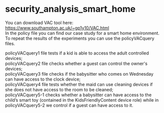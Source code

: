 # security_analysis_smart_home

You can download VAC tool here: https://www.southampton.ac.uk/~gp1y10/VAC.html <br />
In the policy file you can find our case study for a smart home environment. <br />
To repeat the results of the experiments you can use the policyVACquery files.<br />

policyVACquery1 file tests if a kid is able to access the adult controlled devices; <br />
policyVACquery2 file checks whether a guest can control the owner's devices; <br />
policyVACquery3 file checks if the babysitter who comes on Wednesday can have access to the clock device; <br />
policyVACquery4 file tests whether the maid can use cleaning devices if she does not have access to the room to be cleaned; <br />
policyVACquery5-1 checks whether a babysitter can have access to the child’s smart toy (contained in the KidsFriendlyContent device role) while in policyVACquery5-2 we control if a guest can have access to it.
